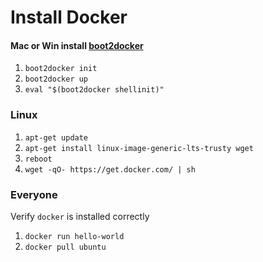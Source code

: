 # Install Docker
#### Mac or Win install [boot2docker](http://boot2docker.io)
1. `boot2docker init`
2. `boot2docker up`
3. `eval "$(boot2docker shellinit)"`

### Linux
1. `apt-get update`
2. `apt-get install linux-image-generic-lts-trusty wget`
3. `reboot`
4. `wget -qO- https://get.docker.com/ | sh`

### Everyone
Verify `docker` is installed correctly
1. `docker run hello-world`
2. `docker pull ubuntu`
